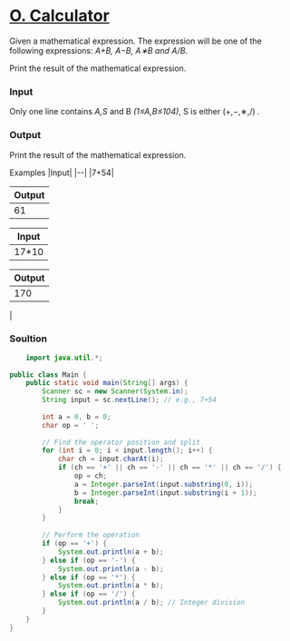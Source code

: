 # [O. Calculator](https://codeforces.com/group/MWSDmqGsZm/contest/219158/problem/O)

Given a mathematical expression. The expression will be one of the following expressions: *A+B, A−B, A∗B and A/B*.

Print the result of the mathematical expression.
### Input

Only one line contains *A,S* and B *(1≤A,B≤104)*, S is either (+,−,∗,/)
.
### Output

Print the result of the mathematical expression.


Examples
|Input|
|--|
|7+54|

|Output|
|--|
|61|

|Input|
|--|
|17*10|

|Output|
|--|
|170|
|

### Soultion
```java
    import java.util.*;
 
public class Main {
    public static void main(String[] args) {
        Scanner sc = new Scanner(System.in);
        String input = sc.nextLine(); // e.g., 7+54
 
        int a = 0, b = 0;
        char op = ' ';
        
        // Find the operator position and split
        for (int i = 0; i < input.length(); i++) {
            char ch = input.charAt(i);
            if (ch == '+' || ch == '-' || ch == '*' || ch == '/') {
                op = ch;
                a = Integer.parseInt(input.substring(0, i));
                b = Integer.parseInt(input.substring(i + 1));
                break;
            }
        }
 
        // Perform the operation
        if (op == '+') {
            System.out.println(a + b);
        } else if (op == '-') {
            System.out.println(a - b);
        } else if (op == '*') {
            System.out.println(a * b);
        } else if (op == '/') {
            System.out.println(a / b); // Integer division
        }
    }
}
```